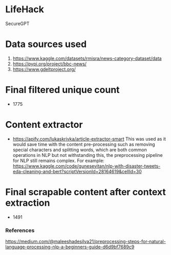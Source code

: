 # LifeHack
 SecureGPT

# Data sources used 
1. https://www.kaggle.com/datasets/rmisra/news-category-dataset/data
2. https://pypi.org/project/bbc-news/
3. https://www.gdeltproject.org/

# Final filtered unique count
- 1775

# Content extractor
- https://apify.com/lukaskrivka/article-extractor-smart
This was used as it would save time with the content pre-processing such as removing special characters and splitting words,
which are both common operations in NLP but not withstanding this, the preprocessing pipeline for NLP still remains complex.
For example: https://www.kaggle.com/code/gunesevitan/nlp-with-disaster-tweets-eda-cleaning-and-bert?scriptVersionId=28164619&cellId=30

# Final scrapable content after context extraction
- 1491

### References
https://medium.com/@maleeshadesilva21/preprocessing-steps-for-natural-language-processing-nlp-a-beginners-guide-d6d9bf7689c9
